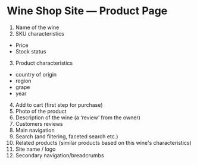 # Wine Shop Site — Product Page

1. Name of the wine
2. SKU characteristics
  * Price
  * Stock status
3. Product characteristics
  * country of origin
  * region
  * grape
  * year
4. Add to cart (first step for purchase)
5. Photo of the product
6. Description of the wine (a ‘review’ from the owner)
7. Customers reviews
8. Main navigation
9. Search (and filtering, faceted search etc.)
10. Related products (similar products based on this wine's characteristics)
11. Site name / logo
12. Secondary navigation/breadcrumbs